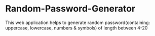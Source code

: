# Random-Password-Generator
This web application helps to generate random password(containing: uppercase, lowercase, numbers &amp; symbols) of length between 4-20
